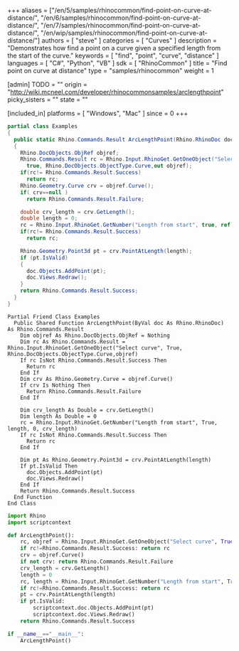 +++
aliases = ["/en/5/samples/rhinocommon/find-point-on-curve-at-distance/", "/en/6/samples/rhinocommon/find-point-on-curve-at-distance/", "/en/7/samples/rhinocommon/find-point-on-curve-at-distance/", "/en/wip/samples/rhinocommon/find-point-on-curve-at-distance/"]
authors = [ "steve" ]
categories = [ "Curves" ]
description = "Demonstrates how find a point on a curve given a specified length from the start of the curve."
keywords = [ "find", "point", "curve", "distance" ]
languages = [ "C#", "Python", "VB" ]
sdk = [ "RhinoCommon" ]
title = "Find point on curve at distance"
type = "samples/rhinocommon"
weight = 1

[admin]
TODO = ""
origin = "http://wiki.mcneel.com/developer/rhinocommonsamples/arclengthpoint"
picky_sisters = ""
state = ""

[included_in]
platforms = [ "Windows", "Mac" ]
since = 0
+++

<div class="codetab-content" id="cs">

```cs
partial class Examples
{
  public static Rhino.Commands.Result ArcLengthPoint(Rhino.RhinoDoc doc)
  {
    Rhino.DocObjects.ObjRef objref;
    Rhino.Commands.Result rc = Rhino.Input.RhinoGet.GetOneObject("Select curve",
      true, Rhino.DocObjects.ObjectType.Curve,out objref);
    if(rc!= Rhino.Commands.Result.Success)
      return rc;
    Rhino.Geometry.Curve crv = objref.Curve();
    if( crv==null )
      return Rhino.Commands.Result.Failure;

    double crv_length = crv.GetLength();
    double length = 0;
    rc = Rhino.Input.RhinoGet.GetNumber("Length from start", true, ref length, 0, crv_length);
    if(rc!= Rhino.Commands.Result.Success)
      return rc;

    Rhino.Geometry.Point3d pt = crv.PointAtLength(length);
    if (pt.IsValid)
    {
      doc.Objects.AddPoint(pt);
      doc.Views.Redraw();
    }
    return Rhino.Commands.Result.Success;
  }
}
```

</div>


<div class="codetab-content" id="vb">

```vbnet
Partial Friend Class Examples
  Public Shared Function ArcLengthPoint(ByVal doc As Rhino.RhinoDoc) As Rhino.Commands.Result
	Dim objref As Rhino.DocObjects.ObjRef = Nothing
	Dim rc As Rhino.Commands.Result = Rhino.Input.RhinoGet.GetOneObject("Select curve", True, Rhino.DocObjects.ObjectType.Curve,objref)
	If rc IsNot Rhino.Commands.Result.Success Then
	  Return rc
	End If
	Dim crv As Rhino.Geometry.Curve = objref.Curve()
	If crv Is Nothing Then
	  Return Rhino.Commands.Result.Failure
	End If

	Dim crv_length As Double = crv.GetLength()
	Dim length As Double = 0
	rc = Rhino.Input.RhinoGet.GetNumber("Length from start", True, length, 0, crv_length)
	If rc IsNot Rhino.Commands.Result.Success Then
	  Return rc
	End If

	Dim pt As Rhino.Geometry.Point3d = crv.PointAtLength(length)
	If pt.IsValid Then
	  doc.Objects.AddPoint(pt)
	  doc.Views.Redraw()
	End If
	Return Rhino.Commands.Result.Success
  End Function
End Class
```

</div>


<div class="codetab-content" id="py">

```python
import Rhino
import scriptcontext

def ArcLengthPoint():
    rc, objref = Rhino.Input.RhinoGet.GetOneObject("Select curve", True, Rhino.DocObjects.ObjectType.Curve)
    if rc!=Rhino.Commands.Result.Success: return rc
    crv = objref.Curve()
    if not crv: return Rhino.Commands.Result.Failure
    crv_length = crv.GetLength()
    length = 0
    rc, length = Rhino.Input.RhinoGet.GetNumber("Length from start", True, length, 0, crv_length)
    if rc!=Rhino.Commands.Result.Success: return rc
    pt = crv.PointAtLength(length)
    if pt.IsValid:
        scriptcontext.doc.Objects.AddPoint(pt)
        scriptcontext.doc.Views.Redraw()
    return Rhino.Commands.Result.Success

if __name__=="__main__":
    ArcLengthPoint()
```

</div>
